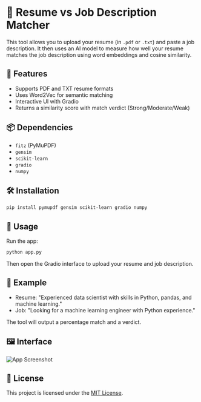# 📄 Resume vs Job Description Matcher

This tool allows you to upload your resume (in `.pdf` or `.txt`) and paste a job description. It then uses an AI model to measure how well your resume matches the job description using word embeddings and cosine similarity.

## 🚀 Features
- Supports PDF and TXT resume formats
- Uses Word2Vec for semantic matching
- Interactive UI with Gradio
- Returns a similarity score with match verdict (Strong/Moderate/Weak)

## 📦 Dependencies
- `fitz` (PyMuPDF)
- `gensim`
- `scikit-learn`
- `gradio`
- `numpy`

## 🛠️ Installation

```bash
pip install pymupdf gensim scikit-learn gradio numpy
```

## 🧠 Usage

Run the app:

```bash
python app.py
```

Then open the Gradio interface to upload your resume and job description.

## 📌 Example

- Resume: "Experienced data scientist with skills in Python, pandas, and machine learning."
- Job: "Looking for a machine learning engineer with Python experience."

The tool will output a percentage match and a verdict.

## 🖼️ Interface

![App Screenshot](screenshot.png)  <!-- Replace with actual image if available -->

## 📄 License

This project is licensed under the [MIT License](LICENSE).
